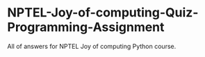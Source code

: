 # NPTEL-Joy-of-computing-Quiz-Programming-Assignment
All of answers for NPTEL Joy of computing Python course.
